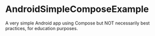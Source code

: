 # AndroidSimpleComposeExample
A very simple Android app using Compose but NOT necessarily best practices, for education purposes.
